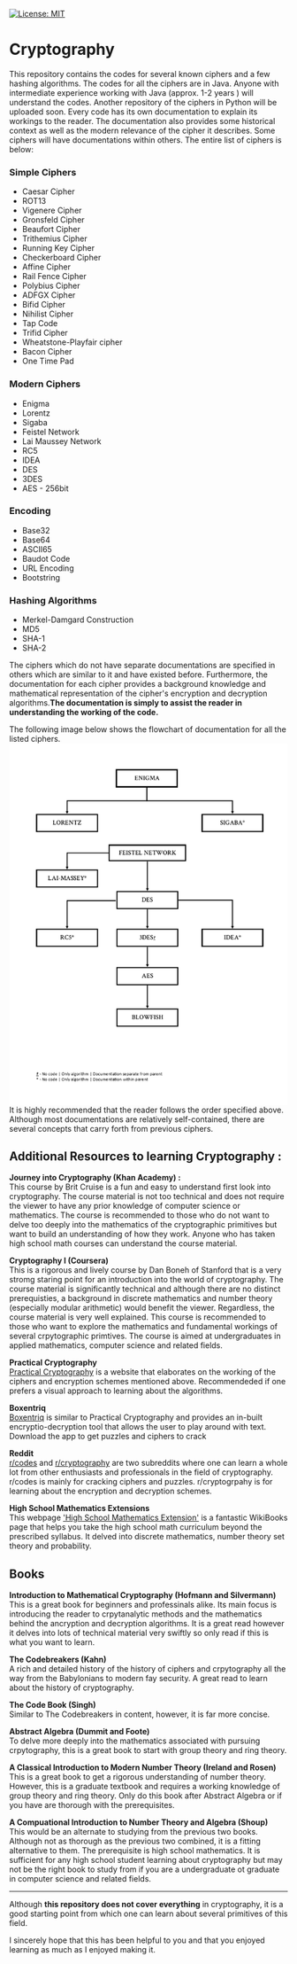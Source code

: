[![License: MIT](https://img.shields.io/badge/License-MIT-yellow.svg)](https://raw.githubusercontent.com/LordVader31/Cryptography/README_edits/LICENSE?token=AGECP4S2VJWYVGAPCLDLRWS6PBW46)

# Cryptography

This repository contains the codes for several known ciphers and a few hashing algorithms. The codes for all the ciphers are in Java. Anyone with intermediate experience working with Java (approx. 1-2 years ) will understand the codes. Another repository of the ciphers in Python will be uploaded soon. Every code has its own documentation to explain its workings to the reader. The documentation also provides some historical context as well as the modern relevance of the cipher it describes. Some ciphers will have documentations within others. The entire list of ciphers is below:

### Simple Ciphers  
   * Caesar Cipher
   * ROT13     
   * Vigenere Cipher  
   * Gronsfeld Cipher
   * Beaufort Cipher  
   * Trithemius Cipher
   * Running Key Cipher  
   * Checkerboard Cipher  
   * Affine Cipher  
   * Rail Fence Cipher  
   * Polybius Cipher
   * ADFGX Cipher
   * Bifid Cipher
   * Nihilist Cipher
   * Tap Code  
   * Trifid Cipher  
   * Wheatstone-Playfair cipher
   * Bacon Cipher  
   * One Time Pad

### Modern Ciphers
   * Enigma  
   * Lorentz
   * Sigaba
   * Feistel Network
   * Lai Maussey Network
   * RC5
   * IDEA
   * DES
   * 3DES  
   * AES - 256bit

### Encoding
   * Base32
   * Base64
   * ASCII65
   * Baudot Code
   * URL Encoding
   * Bootstring       

### Hashing Algorithms
   * Merkel-Damgard Construction
   * MD5
   * SHA-1
   * SHA-2
  
 The ciphers which do not have separate documentations are specified in others which are similar to it and have existed before. Furthermore, the documentation for each cipher provides a background knowledge and mathematical
 representation of the cipher's encryption and decryption algorithms.**The documentation is simply
 to  assist the reader in understanding the working of the code.**
 
 The following image below shows the flowchart of documentation for all the listed ciphers.  
<img src="https://github.com/LordVader31/Cryptography/blob/README_edits/MODERN%20CIPHERS%20FLOWCHART%20--%20F.png"
     alt="Modern Ciphers Flowchart"
     style="float: left; margin-right: 5px;" />

It is highly recommended that the reader follows the order specified above. Although most documentations are relatively self-contained, there are several concepts that carry forth from previous ciphers.

## **Additional Resources to learning Cryptography** :

**Journey into Cryptography (Khan Academy) :**  
This course by Brit Cruise is a fun and easy to understand first look into cryptography. The course material is not too technical and does not require the viewer to have any prior knowledge of computer science or mathematics. The course is recommended to those who do not want to delve too deeply into the mathematics of the cryptographic primitives but want to build an understanding of how they work. Anyone who has taken high school math courses can understand the course material.

**Cryptography I (Coursera)**  
This is a rigorous and lively course by Dan Boneh of Stanford that is a very stromg staring point for an introduction into the world of cryptography. The course material is significantly technical and although there are no distinct prerequisties, a background in discrete mathematics and number theory (especially modular arithmetic) would benefit the viewer. Regardless, the course material is very well explained. This course is recommended to those who want to explore the mathematics and fundamental workings of several crpytographic primtives. The course is aimed at undergraduates in applied mathematics, computer science and related fields.

**Practical Cryptography**  
[Practical Cryptography](http://practicalcryptography.com/) is a website that elaborates on the working of the ciphers and encryption schemes mentioned above. Recommendeded if one prefers a visual approach to learning about the algorithms.

**Boxentriq**  
[Boxentriq](https://www.boxentriq.com/) is similar to Practical Cryptography and provides an in-built encryptio-decryption tool that allows the user to play around with text. Download the app to get puzzles and ciphers to crack

**Reddit**  
[r/codes](https://www.reddit.com/r/codes/) and [r/cryptography](https://www.reddit.com/r/cryptography/) are two subreddits where one can learn a whole lot from other enthusiasts and professionals in the field of cryptography. r/codes is mainly for cracking ciphers and puzzles. r/cryptogrpahy is for learning about the encryption and decryption schemes.

**High School Mathematics Extensions**  
This webpage ['High School Mathematics Extension'](https://en.wikibooks.org/wiki/High_School_Mathematics_Extensions) is a fantastic WikiBooks page that helps you take the high school math curriculum beyond the prescribed syllabus. It delved into discrete mathematics, number theory set theory and probability.

## **Books**  
**Introduction to Mathematical Cryptography (Hofmann and Silvermann)**  
This is a great book for beginners and professinals alike. Its main focus is introducing the reader to crpytanalytic methods and the mathematics behind the ancryption and decryption algorithms. It is a great read however it delves into lots of technical material very swiftly so only read if this is what you want to learn.

**The Codebreakers (Kahn)**  
A rich and detailed history of the history of ciphers and crpytography all the way from the Babylonians to modern fay security. A great read to learn about the history of cryptography.

**The Code Book (Singh)**  
Similar to The Codebreakers in content, however, it is far more concise.

**Abstract Algebra (Dummit and Foote)**  
To delve more deeply into the mathematics associated with pursuing crpytography, this is a great book to start with group theory and ring theory. 

**A Classical Introduction to Modern Number Theory (Ireland and Rosen)**  
This is a great book to get a rigorous understanding of number theory. However, this is a graduate textbook and requires a working knowledge of group theory and ring theory. Only do this book after Abstract Algebra or if you have are thorough with the prerequisites.

**A Compuational Introduction to Number Theory and Algebra (Shoup)**  
This would be an alternate to studying from the previous two books. Although not as thorough as the previous two combined, it is a fitting alternative to them. The prerequisite is high school mathematics. It is sufficient for any high school student learning about cryptography but may not be the right book to study from if you are a undergraduate ot graduate in computer science and related fields.

---
Although **this repository does not cover everything** in cryptography, it is a good starting point from which one can learn about several primitives of this field.

I sincerely hope that this has been helpful to you and that you enjoyed learning as much as I enjoyed making it.
